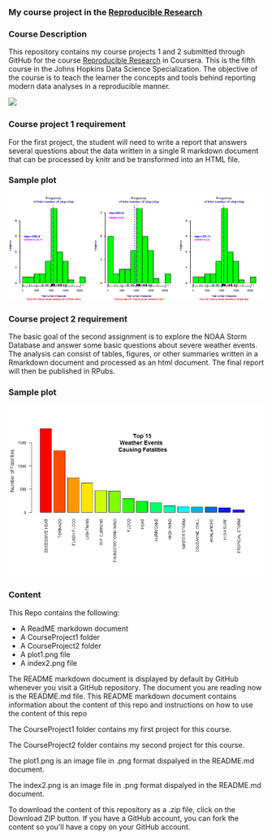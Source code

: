 ### My course project in the [Reproducible Research]("https://www.coursera.org/course/repdata")

### Course Description

This repository contains my course projects 1 and 2 submitted through GitHub for the course [Reproducible Research]("https://www.coursera.org/course/repdata") in Coursera. This is the fifth course in the Johns Hopkins Data Science Specialization. The objective of the course is to teach the learner the concepts and tools behind reporting modern data analyses in a reproducible manner.

[<img src="https://coursera-course-photos.s3.amazonaws.com/b2/e9388069b611e3ae92c39913bb30e0/ReportingData.jpg">](https://d3njjcbhbojbot.cloudfront.net/api/utilities/v1/imageproxy/)

### Course project 1 requirement

For the first project, the student will need to write a report that answers several questions about the data written in a single R markdown document that can be processed by knitr and be transformed into an HTML file.

### Sample plot

![Effects of Imputation on the mean and median](plot1.png)

### Course project 2 requirement

The basic goal of the second assignment is to explore the NOAA Storm Database and answer some basic questions about severe weather events. The analysis can consist of tables, figures, or other summaries written in a Rmarkdown document and processed as an html document. The final report will then be published in RPubs.

### Sample plot

![Top 15 Weather Events Causing Fatalities](index2.png)

### Content 

This Repo contains the following:

- A ReadME markdown document
- A CourseProject1 folder
- A CourseProject2 folder
- A plot1.png file
- A index2.png file

The README markdown document is displayed by default by GitHub whenever you visit a GitHub repository. The document you are reading now is the README.md file. This README markdown document contains information about the content of this repo and instructions on how to use the content of this repo

The CourseProject1 folder contains my first project for this course.

The CourseProject2 folder contains my second project for this course.

The plot1.png is an image file in .png format dispalyed in the README.md document.

The index2.png is an image file in .png format dispalyed in the README.md document.

To download the content of this repository as a .zip file, click on the Download ZIP button. If you have a GitHub account, you can fork the content so you'll have a copy on your GitHub account.  
